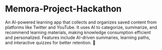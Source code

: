 # Memora-Project-Hackathon
An AI-powered learning app that collects and organizes saved content from platforms like Twitter and YouTube. It uses AI to categorize, summarize, and recommend learning materials, making knowledge consumption efficient and personalized. Features include AI-driven summaries, learning paths, and interactive quizzes for better retention. 🚀
